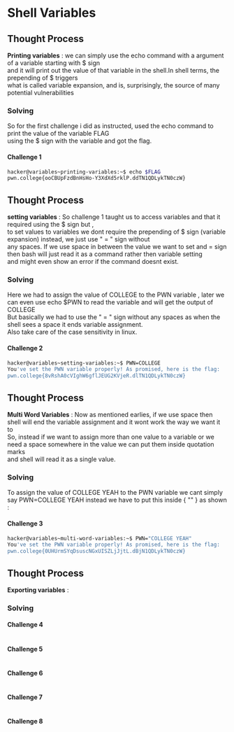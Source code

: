 # Shell Variables
## Thought Process 
**Printing variables** : we can simply use the echo command with a argument of a variable starting with $ sign <br>
and it will print out the value of that variable in the shell.In shell terms, the prepending of $ triggers <br>
what is called variable expansion, and is, surprisingly, the source of many potential vulnerabilities<br>
### Solving 
So for the first challenge i did as instructed, used the echo command to print the value of the variable FLAG <br>
using the $ sign with the variable and got the flag.
#### Challenge 1
```bash
hacker@variables~printing-variables:~$ echo $FLAG
pwn.college{ooCBUpFzdBnHsHo-Y3XdXd5rklP.ddTN1QDLykTN0czW}
```
## Thought Process 
**setting variables** : So challenge 1 taught us to access variables and that it required using the $ sign but ,<br>
to set values to variables we dont require the prepending of $ sign (variable expansion) instead, we just use " = " sign without <br>
any spaces. If we use space in between the value we want to set and = sign then bash will just read it as a command rather then variable setting <br>
and might even show an error if the command doesnt exist. 

### Solving 
Here we had to assign the value of COLLEGE to the PWN variable , later we can even use echo $PWN to read the variable and will get the output of COLLEGE
<br> But basically we had to use the " = " sign without any spaces as when the shell sees a space it ends variable assignment.<br>
Also take care of the case sensitivity in linux.
#### Challenge 2
```bash
hacker@variables~setting-variables:~$ PWN=COLLEGE
You've set the PWN variable properly! As promised, here is the flag:
pwn.college{8vRshA0cVIghW6gflJEUG2KVjeR.dlTN1QDLykTN0czW}
```
## Thought Process 
**Multi Word Variables** : Now as mentioned earlies, if we use space then shell will end the variable assignment and it wont work the way we want it to <br>
So, instead if we want to assign more than one value to a variable or we need a space somewhere in the value we can put them inside quotation marks <br>
and shell will read it as a single value.
### Solving 
To assign the value of COLLEGE YEAH to the PWN variable we cant simply say PWN=COLLEGE YEAH instead we have to put this inside { "" } as shown :
#### Challenge 3
```bash
hacker@variables~multi-word-variables:~$ PWN="COLLEGE YEAH"
You've set the PWN variable properly! As promised, here is the flag:
pwn.college{0UHUrmSYqDsuscNGxUISZLjJjtL.dBjN1QDLykTN0czW}
```
## Thought Process
**Exporting variables** : 
### Solving 

#### Challenge 4
```bash

```
#### Challenge 5
```bash

```
#### Challenge 6
```bash

```
#### Challenge 7
```bash

```
#### Challenge 8
```bash

```
